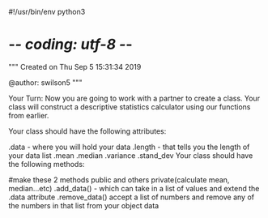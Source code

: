 #!/usr/bin/env python3
# -*- coding: utf-8 -*-
"""
Created on Thu Sep  5 15:31:34 2019

@author: swilson5
"""

Your Turn:
Now you are going to work with a partner to create a class. 
Your class will construct a descriptive statistics calculator using our functions from earlier.

Your class should have the following attributes:

.data - where you will hold your data
.length - that tells you the length of your data list
.mean
.median
.variance
.stand_dev
Your class should have the following methods:

#make these 2 methods public and others private(calculate mean, median...etc)
.add_data() - which can take in  a list of values and extend the .data attribute
.remove_data() accept a list of numbers and remove any of the numbers in that list from your object data
